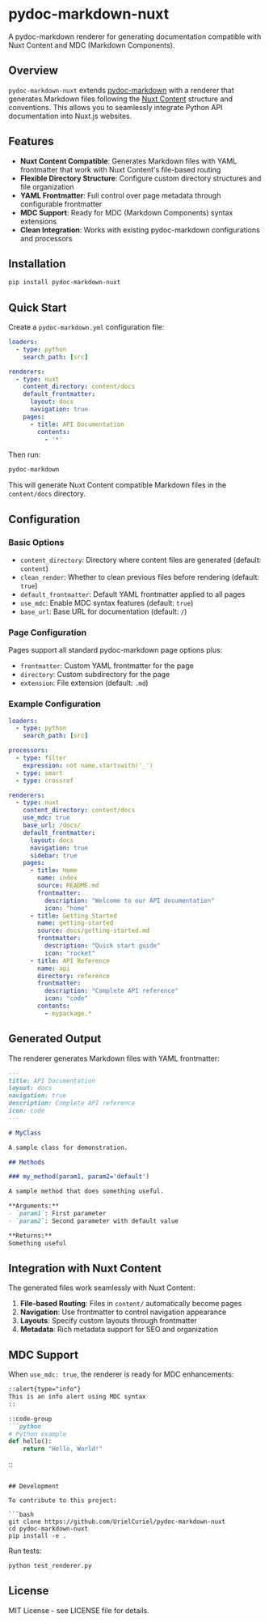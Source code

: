 # pydoc-markdown-nuxt

A pydoc-markdown renderer for generating documentation compatible with Nuxt Content and MDC (Markdown Components).

## Overview

`pydoc-markdown-nuxt` extends [pydoc-markdown](https://github.com/NiklasRosenstein/pydoc-markdown) with a renderer that generates Markdown files following the [Nuxt Content](https://content.nuxtjs.org/) structure and conventions. This allows you to seamlessly integrate Python API documentation into Nuxt.js websites.

## Features

- **Nuxt Content Compatible**: Generates Markdown files with YAML frontmatter that work with Nuxt Content's file-based routing
- **Flexible Directory Structure**: Configure custom directory structures and file organization
- **YAML Frontmatter**: Full control over page metadata through configurable frontmatter
- **MDC Support**: Ready for MDC (Markdown Components) syntax extensions
- **Clean Integration**: Works with existing pydoc-markdown configurations and processors

## Installation

```bash
pip install pydoc-markdown-nuxt
```

## Quick Start

Create a `pydoc-markdown.yml` configuration file:

```yaml
loaders:
  - type: python
    search_path: [src]

renderers:
  - type: nuxt
    content_directory: content/docs
    default_frontmatter:
      layout: docs
      navigation: true
    pages:
      - title: API Documentation
        contents:
          - '*'
```

Then run:

```bash
pydoc-markdown
```

This will generate Nuxt Content compatible Markdown files in the `content/docs` directory.

## Configuration

### Basic Options

- `content_directory`: Directory where content files are generated (default: `content`)
- `clean_render`: Whether to clean previous files before rendering (default: `true`)
- `default_frontmatter`: Default YAML frontmatter applied to all pages
- `use_mdc`: Enable MDC syntax features (default: `true`)
- `base_url`: Base URL for documentation (default: `/`)

### Page Configuration

Pages support all standard pydoc-markdown page options plus:

- `frontmatter`: Custom YAML frontmatter for the page
- `directory`: Custom subdirectory for the page
- `extension`: File extension (default: `.md`)

### Example Configuration

```yaml
loaders:
  - type: python
    search_path: [src]

processors:
  - type: filter
    expression: not name.startswith('_')
  - type: smart
  - type: crossref

renderers:
  - type: nuxt
    content_directory: content/docs
    use_mdc: true
    base_url: /docs/
    default_frontmatter:
      layout: docs
      navigation: true
      sidebar: true
    pages:
      - title: Home
        name: index
        source: README.md
        frontmatter:
          description: "Welcome to our API documentation"
          icon: "home"
      - title: Getting Started
        name: getting-started
        source: docs/getting-started.md
        frontmatter:
          description: "Quick start guide"
          icon: "rocket"
      - title: API Reference
        name: api
        directory: reference
        frontmatter:
          description: "Complete API reference"
          icon: "code"
        contents:
          - mypackage.*
```

## Generated Output

The renderer generates Markdown files with YAML frontmatter:

```markdown
---
title: API Documentation
layout: docs
navigation: true
description: Complete API reference
icon: code
---

# MyClass

A sample class for demonstration.

## Methods

### my_method(param1, param2='default')

A sample method that does something useful.

**Arguments:**
- `param1`: First parameter
- `param2`: Second parameter with default value

**Returns:**
Something useful
```

## Integration with Nuxt Content

The generated files work seamlessly with Nuxt Content:

1. **File-based Routing**: Files in `content/` automatically become pages
2. **Navigation**: Use frontmatter to control navigation appearance
3. **Layouts**: Specify custom layouts through frontmatter
4. **Metadata**: Rich metadata support for SEO and organization

## MDC Support

When `use_mdc: true`, the renderer is ready for MDC enhancements:

```markdown
::alert{type="info"}
This is an info alert using MDC syntax
::

::code-group
```python
# Python example
def hello():
    return "Hello, World!"
```
::
```

## Development

To contribute to this project:

```bash
git clone https://github.com/UrielCuriel/pydoc-markdown-nuxt
cd pydoc-markdown-nuxt
pip install -e .
```

Run tests:

```bash
python test_renderer.py
```

## License

MIT License - see LICENSE file for details.
